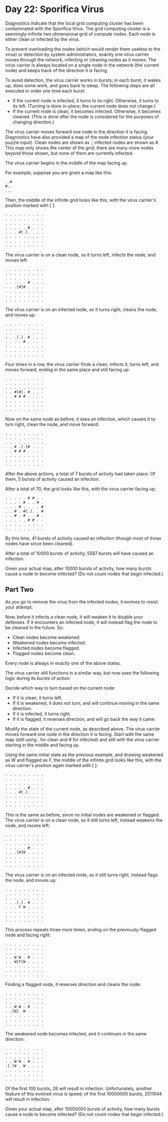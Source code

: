 # Day 22: Sporifica Virus
Diagnostics indicate that the local grid computing cluster has been contaminated with the Sporifica Virus. The grid computing cluster is a seemingly-infinite two-dimensional grid of compute nodes. Each node is either clean or infected by the virus.

To prevent overloading the nodes (which would render them useless to the virus) or detection by system administrators, exactly one virus carrier moves through the network, infecting or cleaning nodes as it moves. The virus carrier is always located on a single node in the network (the current node) and keeps track of the direction it is facing.

To avoid detection, the virus carrier works in bursts; in each burst, it wakes up, does some work, and goes back to sleep. The following steps are all executed in order one time each burst:

* If the current node is infected, it turns to its right. Otherwise, it turns to its left. (Turning is done in-place; the current node does not change.)
* If the current node is clean, it becomes infected. Otherwise, it becomes cleaned. (This is done after the node is considered for the purposes of changing direction.)

The virus carrier moves forward one node in the direction it is facing.
Diagnostics have also provided a map of the node infection status (your puzzle input). Clean nodes are shown as .; infected nodes are shown as #. This map only shows the center of the grid; there are many more nodes beyond those shown, but none of them are currently infected.

The virus carrier begins in the middle of the map facing up.

For example, suppose you are given a map like this:
```
..#
#..
...
```
Then, the middle of the infinite grid looks like this, with the virus carrier's position marked with [ ]:
```
. . . . . . . . .
. . . . . . . . .
. . . . . . . . .
. . . . . # . . .
. . . #[.]. . . .
. . . . . . . . .
. . . . . . . . .
. . . . . . . . .
```
The virus carrier is on a clean node, so it turns left, infects the node, and moves left:
```
. . . . . . . . .
. . . . . . . . .
. . . . . . . . .
. . . . . # . . .
. . .[#]# . . . .
. . . . . . . . .
. . . . . . . . .
. . . . . . . . .
```
The virus carrier is on an infected node, so it turns right, cleans the node, and moves up:
```
. . . . . . . . .
. . . . . . . . .
. . . . . . . . .
. . .[.]. # . . .
. . . . # . . . .
. . . . . . . . .
. . . . . . . . .
. . . . . . . . .
```
Four times in a row, the virus carrier finds a clean, infects it, turns left, and moves forward, ending in the same place and still facing up:
```
. . . . . . . . .
. . . . . . . . .
. . . . . . . . .
. . #[#]. # . . .
. . # # # . . . .
. . . . . . . . .
. . . . . . . . .
. . . . . . . . .
```
Now on the same node as before, it sees an infection, which causes it to turn right, clean the node, and move forward:
```
. . . . . . . . .
. . . . . . . . .
. . . . . . . . .
. . # .[.]# . . .
. . # # # . . . .
. . . . . . . . .
. . . . . . . . .
. . . . . . . . .
```
After the above actions, a total of 7 bursts of activity had taken place. Of them, 5 bursts of activity caused an infection.

After a total of 70, the grid looks like this, with the virus carrier facing up:
```
. . . . . # # . .
. . . . # . . # .
. . . # . . . . #
. . # . #[.]. . #
. . # . # . . # .
. . . . . # # . .
. . . . . . . . .
. . . . . . . . .
```
By this time, 41 bursts of activity caused an infection (though most of those nodes have since been cleaned).

After a total of 10000 bursts of activity, 5587 bursts will have caused an infection.

Given your actual map, after 10000 bursts of activity, how many bursts cause a node to become infected? (Do not count nodes that begin infected.)

## Part Two
As you go to remove the virus from the infected nodes, it evolves to resist your attempt.

Now, before it infects a clean node, it will weaken it to disable your defenses. If it encounters an infected node, it will instead flag the node to be cleaned in the future. So:

* Clean nodes become weakened.
* Weakened nodes become infected.
* Infected nodes become flagged.
* Flagged nodes become clean.

Every node is always in exactly one of the above states.

The virus carrier still functions in a similar way, but now uses the following logic during its bursts of action:

Decide which way to turn based on the current node:
* If it is clean, it turns left.
* If it is weakened, it does not turn, and will continue moving in the same direction.
* If it is infected, it turns right.
* If it is flagged, it reverses direction, and will go back the way it came.

Modify the state of the current node, as described above.
The virus carrier moves forward one node in the direction it is facing.
Start with the same map (still using . for clean and # for infected) and still with the virus carrier starting in the middle and facing up.

Using the same initial state as the previous example, and drawing weakened as W and flagged as F, the middle of the infinite grid looks like this, with the virus carrier's position again marked with [ ]:
```
. . . . . . . . .
. . . . . . . . .
. . . . . . . . .
. . . . . # . . .
. . . #[.]. . . .
. . . . . . . . .
. . . . . . . . .
. . . . . . . . .
```
This is the same as before, since no initial nodes are weakened or flagged. The virus carrier is on a clean node, so it still turns left, instead weakens the node, and moves left:
```
. . . . . . . . .
. . . . . . . . .
. . . . . . . . .
. . . . . # . . .
. . .[#]W . . . .
. . . . . . . . .
. . . . . . . . .
. . . . . . . . .
```
The virus carrier is on an infected node, so it still turns right, instead flags the node, and moves up:
```
. . . . . . . . .
. . . . . . . . .
. . . . . . . . .
. . .[.]. # . . .
. . . F W . . . .
. . . . . . . . .
. . . . . . . . .
. . . . . . . . .
```
This process repeats three more times, ending on the previously-flagged node and facing right:
```
. . . . . . . . .
. . . . . . . . .
. . . . . . . . .
. . W W . # . . .
. . W[F]W . . . .
. . . . . . . . .
. . . . . . . . .
. . . . . . . . .
```
Finding a flagged node, it reverses direction and cleans the node:
```
. . . . . . . . .
. . . . . . . . .
. . . . . . . . .
. . W W . # . . .
. .[W]. W . . . .
. . . . . . . . .
. . . . . . . . .
. . . . . . . . .
```
The weakened node becomes infected, and it continues in the same direction:
```
. . . . . . . . .
. . . . . . . . .
. . . . . . . . .
. . W W . # . . .
.[.]# . W . . . .
. . . . . . . . .
. . . . . . . . .
. . . . . . . . .
```
Of the first 100 bursts, 26 will result in infection. Unfortunately, another feature of this evolved virus is speed; of the first 10000000 bursts, 2511944 will result in infection.

Given your actual map, after 10000000 bursts of activity, how many bursts cause a node to become infected? (Do not count nodes that begin infected.)
